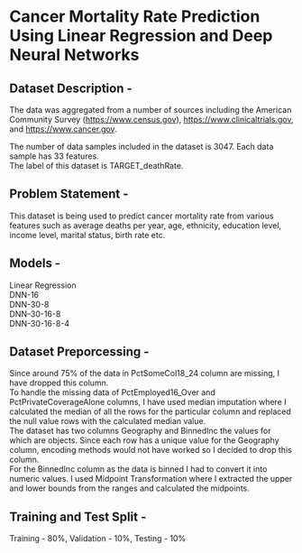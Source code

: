 # Cancer Mortality Rate Prediction Using Linear Regression and Deep Neural Networks

## Dataset Description - 

The data was aggregated from a number of sources including the American Community
Survey (https://www.census.gov), https://www.clinicaltrials.gov, and https://www.cancer.gov.

The number of data samples included in the dataset is 3047. 
Each data sample has 33 features.  
The label of this dataset is TARGET_deathRate.  

## Problem Statement -

This dataset is being used to predict cancer mortality rate from various
features such as average deaths per year, age, ethnicity, education level, income level,
marital status, birth rate etc.

## Models -

Linear Regression  
DNN-16  
DNN-30-8  
DNN-30-16-8  
DNN-30-16-8-4  

## Dataset Preporcessing -

Since around 75% of the data in PctSomeCol18_24 column are missing, I have
dropped this column.  
To handle the missing data of PctEmployed16_Over and PctPrivateCoverageAlone
columns, I have used median imputation where I calculated the median of all the rows
for the particular column and replaced the null value rows with the calculated median
value.  
The dataset has two columns Geography and BinnedInc the values for which are objects.
Since each row has a unique value for the Geography column, encoding methods would
not have worked so I decided to drop this column.  
For the BinnedInc column as the data is binned I had to convert it into numeric values. I
used Midpoint Transformation where I extracted the upper and lower bounds from the
ranges and calculated the midpoints.  

## Training and Test Split -

Training - 80%, Validation - 10%, Testing - 10% 

